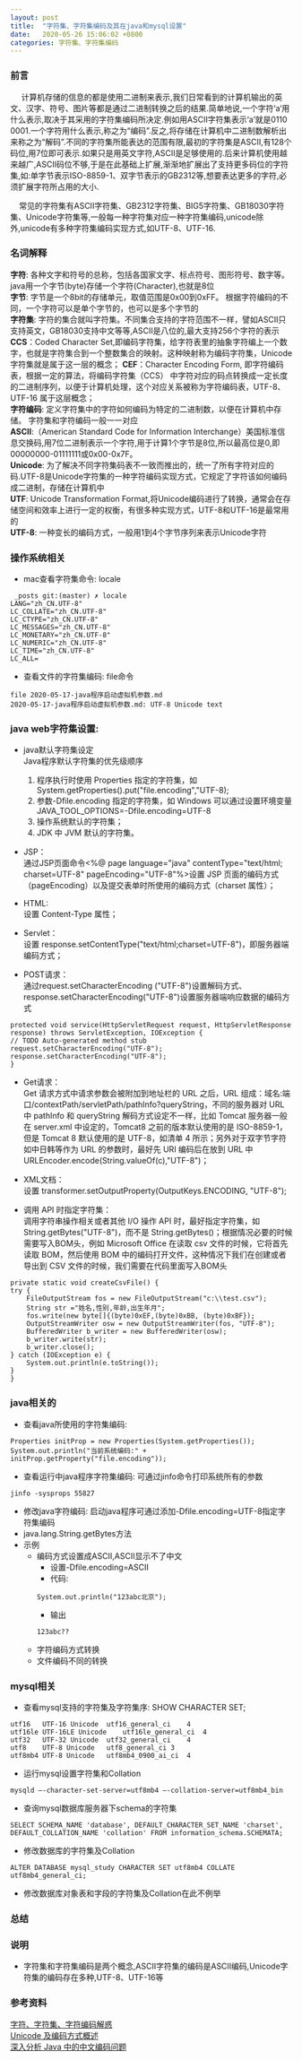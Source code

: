 ```yaml
---
layout: post
title:  "字符集、字符集编码及其在java和mysql设置"
date:   2020-05-26 15:06:02 +0800
categories: 字符集、字符集编码
---
```


### 前言
&nbsp;&nbsp;&nbsp;&nbsp;
计算机存储的信息的都是使用二进制来表示,我们日常看到的计算机输出的英文、汉字、符号、图片等都是通过二进制转换之后的结果.简单地说,一个字符‘a‘用什么表示,取决于其采用的字符集编码所决定.例如用ASCII字符集表示‘a’就是0110 0001.一个字符用什么表示,称之为“编码”.反之,将存储在计算机中二进制数解析出来称之为“解码”.不同的字符集所能表达的范围有限,最初的字符集是ASCII,有128个码位,用7位即可表示.如果只是用英文字符,ASCII是足够使用的.后来计算机使用越来越广,ASCII码位不够,于是在此基础上扩展,渐渐地扩展出了支持更多码位的字符集,如:单字节表示ISO-8859-1、双字节表示的GB2312等,想要表达更多的字符,必须扩展字符所占用的大小.  

&nbsp;&nbsp;&nbsp;&nbsp;常见的字符集有ASCII字符集、GB2312字符集、BIG5字符集、GB18030字符集、Unicode字符集等,一般每一种字符集对应一种字符集编码,unicode除外,unicode有多种字符集编码实现方式,如UTF-8、UTF-16.
    

### 名词解释
**字符**: 各种文字和符号的总称，包括各国家文字、标点符号、图形符号、数字等。java用一个字节(byte)存储一个字符(Character),也就是8位  
**字节**: 字节是一个8bit的存储单元，取值范围是0x00到0xFF。 根据字符编码的不同，一个字符可以是单个字节的，也可以是多个字节的  
**字符集**: 字符的集合就叫字符集。不同集合支持的字符范围不一样，譬如ASCII只支持英文，GB18030支持中文等等,ASCII是八位的,最大支持256个字符的表示  
**CCS**：Coded Character Set,即编码字符集，给字符表里的抽象字符编上一个数字，也就是字符集合到一个整数集合的映射。这种映射称为编码字符集，Unicode 字符集就是属于这一层的概念； 
**CEF**：Character Encoding Form, 即字符编码表，根据一定的算法，将编码字符集（CCS） 中字符对应的码点转换成一定长度的二进制序列，以便于计算机处理，这个对应关系被称为字符编码表，UTF-8、 UTF-16 属于这层概念；  
**字符编码**: 定义字符集中的字符如何编码为特定的二进制数，以便在计算机中存储。 字符集和字符编码一般一一对应  
**ASCII**:（American Standard Code for Information Interchange）美国标准信息交换码,用7位二进制表示一个字符,用于计算1个字节是8位,所以最高位是0,即00000000-01111111或0x00-0x7F。  
**Unicode**: 为了解决不同字符集码表不一致而推出的，统一了所有字符对应的码.UTF-8是Unicode字符集的一种字符编码实现方式，它规定了字符该如何编码成二进制，存储在计算机中  
**UTF**: Unicode Transformation Format,将Unicode编码进行了转换，通常会在存储空间和效率上进行一定的权衡，有很多种实现方式，UTF-8和UTF-16是最常用的  
**UTF-8**: 一种变长的编码方式，一般用1到4个字节序列来表示Unicode字符  

### 操作系统相关
- mac查看字符集命令: locale
```
 _posts git:(master) ✗ locale
LANG="zh_CN.UTF-8"
LC_COLLATE="zh_CN.UTF-8"
LC_CTYPE="zh_CN.UTF-8"
LC_MESSAGES="zh_CN.UTF-8"
LC_MONETARY="zh_CN.UTF-8"
LC_NUMERIC="zh_CN.UTF-8"
LC_TIME="zh_CN.UTF-8"
LC_ALL=
```
- 查看文件的字符集编码: file命令
```
file 2020-05-17-java程序启动虚拟机参数.md
2020-05-17-java程序启动虚拟机参数.md: UTF-8 Unicode text
```

### java web字符集设置:
- java默认字符集设定  
	Java程序默认字符集的优先级顺序
	1. 程序执行时使用 Properties 指定的字符集，如 System.getProperties().put("file.encoding","UTF-8);
	2. 参数-Dfile.encoding 指定的字符集，如 Windows 可以通过设置环境变量 JAVA_TOOL_OPTIONS=-Dfile.encoding=UTF-8
	3. 操作系统默认的字符集；
	4. JDK 中 JVM 默认的字符集。

- JSP：  
通过JSP页面命令<%@ page language="java" contentType="text/html; charset=UTF-8" pageEncoding="UTF-8"%>设置 JSP 	页面的编码方式（pageEncoding）以及提交表单时所使用的编码方式（charset 属性）；

- HTML:   
设置 Content-Type 属性<meta http-equiv="Content-Type" content="text/html; charset=UTF-8">；
- Servlet：  
设置 response.setContentType("text/html;charset=UTF-8")，即服务器端编码方式；
- POST请求：  
通过request.setCharacterEncoding ("UTF-8")设置解码方式、response.setCharacterEncoding("UTF-8")设置服务器端响应数据的编码方式
```
protected void service(HttpServletRequest request, HttpServletResponse
response) throws ServletException, IOException {
// TODO Auto-generated method stub
request.setCharacterEncoding("UTF-8");
response.setCharacterEncoding("UTF-8");
}
```
- Get请求：  
Get 请求方式中请求参数会被附加到地址栏的 URL 之后，URL 组成：域名:端口/contextPath/servletPath/pathInfo?queryString，不同的服务器对 URL 中 pathInfo 和 queryString 解码方式设定不一样，比如 Tomcat 服务器一般在 server.xml 中设定的，Tomcat8 之前的版本默认使用的是 ISO-8859-1，但是 Tomcat 8 默认使用的是 UTF-8，如清单 4 所示；另外对于双字节字符如中日韩等作为 URL 的参数时，最好先 URI 编码后在放到 URL 中 URLEncoder.encode(String.valueOf(c),"UTF-8")；

- XML文档：  
设置 transformer.setOutputProperty(OutputKeys.ENCODING, "UTF-8");

- 调用 API 时指定字符集：  
调用字符串操作相关或者其他 I/O 操作 API 时，最好指定字符集，如 String.getBytes("UTF-8")，而不是 String.getBytes()；根据情况必要的时候需要写入BOM头，例如 Microsoft Office 在读取 csv 文件的时候，它将首先读取 BOM，然后使用 BOM 中的编码打开文件，这种情况下我们在创建或者导出到 CSV 文件的时候，我们需要在代码里面写入BOM头
```
private static void createCsvFile() {
try {
    FileOutputStream fos = new FileOutputStream("c:\\test.csv");
    String str ="姓名,性别,年龄,出生年月";
	fos.write(new byte[]{(byte)0xEF,(byte)0xBB, (byte)0xBF}); 
    OutputStreamWriter osw = new OutputStreamWriter(fos, "UTF-8"); 
    BufferedWriter b_writer = new BufferedWriter(osw); 
    b_writer.write(str); 
    b_writer.close(); 
} catch (IOException e) { 
    System.out.println(e.toString()); 
}
}
```

### java相关的
- 查看java所使用的字符集编码:
```
Properties initProp = new Properties(System.getProperties());
System.out.println("当前系统编码:" + initProp.getProperty("file.encoding"));
```
- 查看运行中java程序字符集编码: 可通过jinfo命令打印系统所有的参数
```
jinfo -sysprops 55827
```
- 修改java字符编码: 启动java程序可通过添加-Dfile.encoding=UTF-8指定字符集编码
- java.lang.String.getBytes方法
- 示例
	- 编码方式设置成ASCII,ASCII显示不了中文
		- 设置-Dfile.encoding=ASCII
		- 代码:
		```
		System.out.println("123abc北京");
		```
		- 输出
		```
		123abc??
		```
	- 字符编码方式转换
	- 文件编码不同的转换

### mysql相关
- 查看mysql支持的字符集及字符集序: SHOW CHARACTER SET;
```
utf16	UTF-16 Unicode	utf16_general_ci	4
utf16le	UTF-16LE Unicode	utf16le_general_ci	4
utf32	UTF-32 Unicode	utf32_general_ci	4
utf8	UTF-8 Unicode	utf8_general_ci	3
utf8mb4	UTF-8 Unicode	utf8mb4_0900_ai_ci	4
```
- 运行mysql设置字符集和Collation
```
mysqld —-character-set-server=utf8mb4 —-collation-server=utf8mb4_bin
```
- 查询mysql数据库服务器下schema的字符集
```
SELECT SCHEMA_NAME 'database', DEFAULT_CHARACTER_SET_NAME 'charset', 
DEFAULT_COLLATION_NAME 'collation' FROM information_schema.SCHEMATA;
```
- 修改数据库的字符集及Collation
```
ALTER DATABASE mysql_study CHARACTER SET utf8mb4 COLLATE utf8mb4_general_ci;
```
- 修改数据库对象表和字段的字符集及Collation在此不例举

### 总结


### 说明
- 字符集和字符集编码是两个概念,ASCII字符集的编码是ASCII编码,Unicode字符集的编码存在多种,UTF-8、UTF-16等


### 参考资料
[字符、字符集、字符编码解惑](https://dailc.github.io/2017/05/03/char_charset_charEncoding.html)  
[Unicode 及编码方式概述](https://www.ibm.com/developerworks/cn/java/unicode-programming-language/index.html)  
[深入分析 Java 中的中文编码问题](https://www.ibm.com/developerworks/cn/java/j-lo-chinesecoding/index.html)

